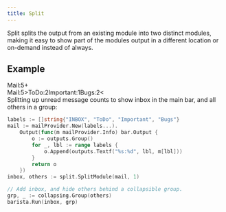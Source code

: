 ```yaml
---
title: Split
---
```


Split splits the output from an existing module into two distinct modules,
making it easy to show part of the modules output in a different location or
on-demand instead of always.

## Example

<div class="module-example-out"><span>Mail:5</span><span>+</span></div>
<div class="module-example-out"><span>Mail:5</span><span>&gt;</span><span>ToDo:2</span><span>Important:1</span><span>Bugs:2</span><span>&lt;</span></div>
Splitting up unread message counts to show inbox in the main bar, and all others in a group:

```go
labels := []string{"INBOX", "ToDo", "Important", "Bugs"}
mail := mailProvider.New(labels...).
	Output(func(m mailProvider.Info) bar.Output {
		o := outputs.Group()
		for _, lbl := range labels {
			o.Append(outputs.Textf("%s:%d", lbl, m[lbl]))
		}
		return o
	})
inbox, others := split.SplitModule(mail, 1)

// Add inbox, and hide others behind a collapsible group.
grp, _ := collapsing.Group(others)
barista.Run(inbox, grp)
```
